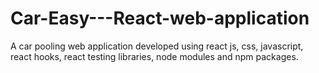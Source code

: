# Car-Easy---React-web-application
A car pooling web application developed using react js, css, javascript, react hooks, react testing libraries, node modules and npm packages.
